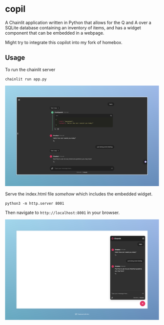 # copil

A Chainlit application written in Python that allows for the Q and A over a SQLite database containing an inventory of items, and has a widget component that can be embedded in a webpage.

Might try to integrate this copilot into my fork of homebox.

## Usage

To run the chainlit server

    chainlit run app.py

![chatbot](./assets/Chatbot.jpeg)

Serve the index.html file _somehow_ which includes the embedded widget.

    python3 -m http.server 8001

Then navigate to `http://localhost:8001` in your browser.

![chatbot](./assets/Copilot.jpeg)
